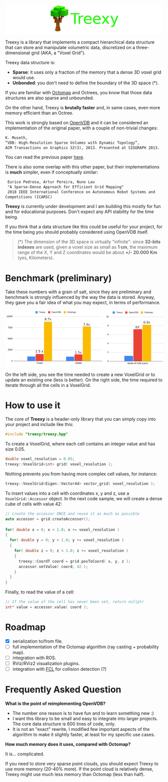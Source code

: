 ![Treexy](doc/treexy.png)

Treexy is a library that implements a compact hierarchical data structure that can store and manipulate
volumetric data, discretized on a three-dimensional grid (AKA, a "Voxel Grid").

Treexy data structure is:

- **Sparse**: it uses only a fraction of the memory that a dense 3D voxel grid would use.
- **Unbonded**: you don't need to define the boundary of the 3D space (*).

If you are familiar with [Octomap](https://octomap.github.io/) and Octrees, you know
that those data structures are also sparse and unbounded.

On the other hand, Treexy is **brutally faster** and, in same cases, even more memory efficient
than an Octree.

This work is strongly based on [OpenVDB](https://www.openvdb.org/) and it can be considered
an implementation of the original paper, with a couple of non-trivial changes:

    K. Museth, 
    “VDB: High-Resolution Sparse Volumes with Dynamic Topology”,
    ACM Transactions on Graphics 32(3), 2013. Presented at SIGGRAPH 2013.
    
You can read the previous paper [here](http://www.museth.org/Ken/Publications_files/Museth_TOG13.pdf).

There is also some overlap with this other paper, but their implementations is **much** simpler,
even if conceptually similar:

     Eurico Pedrosa, Artur Pereira, Nuno Lau 
     "A Sparse-Dense Approach for Efficient Grid Mapping"
     2018 IEEE International Conference on Autonomous Robot Systems and Competitions (ICARSC)


**Treexy** is currently under development and I am building this mostly for fun and for
educational purposes. Don't expect any API stability for the time being.

If you think that a data structure like this could be useful for your project,
for the time being you should probably considered using OpenVDB itself.

>(*) The dimension of the 3D space is virtually "infinite":
since **32-bits indexes** are used, given a voxel size as small as **1 cm**,
the maximum range of the X, Y and Z coordinates would be about **+/- 20.000 Km** (yes, Kilometers).

# Benchmark (preliminary)

Take these numbers with a grain of salt, since they are preliminary and benchmark is strongly
influenced by the way the data is stored.
Anyway, they gave you a fair idea of what you may expect, in terms of performance.

![benchmark](doc/benchmark.png)

On the left side, you see the time needed to create a new VoxelGrid or to update an existing one
 (less is better).
On the right side, the time required to iterate through all the cells in a VoxelGrid.

# How to use it

The core of **Treexy** is a header-only library that you can simply copy into your project
and include like this:

```c++
#include "treexy/treexy.hpp"
```

To create a VoxelGrid, where each cell contains an integer value and has size 0.05.

```c++
double voxel_resolution = 0.05;
treexy::VoxelGrid<int> grid( voxel_resolution );
```

Nothing prevents you from having more complex cell values, for instance:

```c++
treexy::VoxelGrid<Eigen::Vector4d> vector_grid( voxel_resolution );
```

To insert values into a cell with coordinates x, y and z, use a
`VoxelGrid::Accessor` object.
In the next code sample, we will create a dense cube of cells with value 42:

```c++
// create the accessor ONCE and reuse it as much as possible
auto accessor = grid.createAccessor();

for( double x = 0; x < 1.0; x += voxel_resolution )
{
  for( double y = 0; y < 1.0; y += voxel_resolution )
  {
    for( double z = 0; z < 1.0; z += voxel_resolution )
    {
      treexy::CoordT coord = grid.posToCoord( x, y, z );
      accessor.setValue( coord, 42 );
    }
  }
}
```

Finally, to read the value of a cell:

```c++
// If the value of the cell has never been set, return nullptr
int* value = accessor.value( coord );
```

# Roadmap

- [x] serialization to/from file.
- [ ] full implementation of the Octomap algorithm (ray casting + probability map).
- [ ] integration with ROS.
- [ ] RViz/RViz2 visualization plugins.
- [ ] integration with [FCL](https://github.com/flexible-collision-library/fcl) for collision detection (?)

# Frequently Asked Question

**What is the point of reimplementing OpenVDB?**

- The number one reason is to have fun and to learn something new :)
- I want this library to be small and easy to integrate into larger projects.
  The core data structure is 600 lines of code, only.
- It is not an "exact" rewrite, I modified few important aspects of the algorithm
    to make it slightly faster, at least for my specific use cases.

**How much memory does it uses, compared with Octomap?**

It is... complicated.

If you need to store very sparse point clouds, you should expect Treexy to use more memory (20-40% more).
If the point cloud is relatively dense, Treexy might use much less memory than Octomap (less than half).


